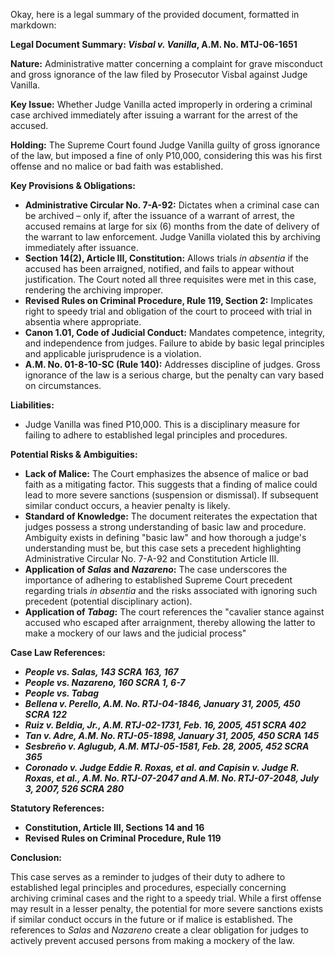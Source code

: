 Okay, here is a legal summary of the provided document, formatted in markdown:

**Legal Document Summary: *Visbal v. Vanilla*, A.M. No. MTJ-06-1651**

**Nature:**  Administrative matter concerning a complaint for grave misconduct and gross ignorance of the law filed by Prosecutor Visbal against Judge Vanilla.

**Key Issue:** Whether Judge Vanilla acted improperly in ordering a criminal case archived immediately after issuing a warrant for the arrest of the accused.

**Holding:** The Supreme Court found Judge Vanilla guilty of gross ignorance of the law, but imposed a fine of only P10,000, considering this was his first offense and no malice or bad faith was established.

**Key Provisions & Obligations:**

*   **Administrative Circular No. 7-A-92:**  Dictates when a criminal case can be archived – only if, after the issuance of a warrant of arrest, the accused remains at large for six (6) months from the date of delivery of the warrant to law enforcement. Judge Vanilla violated this by archiving immediately after issuance.
*   **Section 14(2), Article III, Constitution:**  Allows trials *in absentia* if the accused has been arraigned, notified, and fails to appear without justification. The Court noted all three requisites were met in this case, rendering the archiving improper.
*   **Revised Rules on Criminal Procedure, Rule 119, Section 2:** Implicates right to speedy trial and obligation of the court to proceed with trial in absentia where appropriate.
*   **Canon 1.01, Code of Judicial Conduct:** Mandates competence, integrity, and independence from judges. Failure to abide by basic legal principles and applicable jurisprudence is a violation.
*   **A.M. No. 01-8-10-SC (Rule 140):** Addresses discipline of judges. Gross ignorance of the law is a serious charge, but the penalty can vary based on circumstances.

**Liabilities:**

*   Judge Vanilla was fined P10,000. This is a disciplinary measure for failing to adhere to established legal principles and procedures.

**Potential Risks & Ambiguities:**

*   **Lack of Malice:** The Court emphasizes the absence of malice or bad faith as a mitigating factor. This suggests that a finding of malice could lead to more severe sanctions (suspension or dismissal). If subsequent similar conduct occurs, a heavier penalty is likely.
*   **Standard of Knowledge:** The document reiterates the expectation that judges possess a strong understanding of basic law and procedure. Ambiguity exists in defining "basic law" and how thorough a judge's understanding must be, but this case sets a precedent highlighting Administrative Circular No. 7-A-92 and Constitution Article III.
*   **Application of *Salas* and *Nazareno*:** The case underscores the importance of adhering to established Supreme Court precedent regarding trials *in absentia* and the risks associated with ignoring such precedent (potential disciplinary action).
*  **Application of *Tabag*:** The court references the "cavalier stance against accused who escaped after arraignment, thereby allowing the latter to make a mockery of our laws and the judicial process"

**Case Law References:**

*   ***People vs. Salas, 143 SCRA 163, 167***
*   ***People vs. Nazareno, 160 SCRA 1, 6-7***
*   ***People vs. Tabag***
*   ***Bellena v. Perello, A.M. No. RTJ-04-1846, January 31, 2005, 450 SCRA 122***
*   ***Ruiz v. Beldia, Jr., A.M. RTJ-02-1731, Feb. 16, 2005, 451 SCRA 402***
*   ***Tan v. Adre, A.M. No. RTJ-05-1898, January 31, 2005, 450 SCRA 145***
*   ***Sesbreño v. Aglugub, A.M. MTJ-05-1581, Feb. 28, 2005, 452 SCRA 365***
*   ***Coronado v. Judge Eddie R. Roxas, et al. and Capisin v. Judge R. Roxas, et al., A.M. No. RTJ-07-2047 and A.M. No. RTJ-07-2048, July 3, 2007, 526 SCRA 280***

**Statutory References:**

*   **Constitution, Article III, Sections 14 and 16**
*   **Revised Rules on Criminal Procedure, Rule 119**

**Conclusion:**

This case serves as a reminder to judges of their duty to adhere to established legal principles and procedures, especially concerning archiving criminal cases and the right to a speedy trial. While a first offense may result in a lesser penalty, the potential for more severe sanctions exists if similar conduct occurs in the future or if malice is established. The references to *Salas* and *Nazareno* create a clear obligation for judges to actively prevent accused persons from making a mockery of the law.
